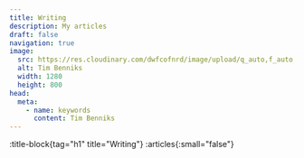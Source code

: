 ```yaml
---
title: Writing
description: My articles
draft: false
navigation: true
image:
  src: https://res.cloudinary.com/dwfcofnrd/image/upload/q_auto,f_auto,w_1280/Tim/tim_aug_2023.png
  alt: Tim Benniks
  width: 1280
  height: 800
head:
  meta:
    - name: keywords
      content: Tim Benniks
---
```


:title-block{tag="h1" title="Writing"}
:articles{:small="false"}

